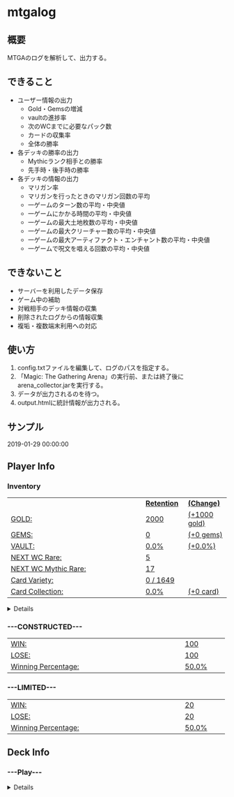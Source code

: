 # mtgalog

## 概要
MTGAのログを解析して、出力する。

## できること
- ユーザー情報の出力
  - Gold・Gemsの増減
  - vaultの進捗率
  - 次のWCまでに必要なパック数
  - カードの収集率
  - 全体の勝率
- 各デッキの勝率の出力
  - Mythicランク相手との勝率
  - 先手時・後手時の勝率
- 各デッキの情報の出力
  - マリガン率
  - マリガンを行ったときのマリガン回数の平均
  - 一ゲームのターン数の平均・中央値
  - 一ゲームにかかる時間の平均・中央値
  - 一ゲームの最大土地枚数の平均・中央値
  - 一ゲームの最大クリーチャー数の平均・中央値
  - 一ゲームの最大アーティファクト・エンチャント数の平均・中央値
  - 一ゲームで呪文を唱える回数の平均・中央値

## できないこと
- サーバーを利用したデータ保存
- ゲーム中の補助
- 対戦相手のデッキ情報の収集
- 削除されたログからの情報収集
- 複垢・複数端末利用への対応

## 使い方
1. config.txtファイルを編集して、ログのパスを指定する。
1. 「Magic: The Gathering Arena」の実行前、または終了後にarena_collector.jarを実行する。
1. データが出力されるのを待つ。
1. output.htmlに統計情報が出力される。

## サンプル
2019-01-29 00:00:00
<h2>Player Info</h2>
<h3>Inventory</h3><table><col width='400'><col width='100'><col width='100'><tr><td><u></u></td><td><u><b>Retention</b></u></td><td><u><b>(Change)</b></u></td></tr><tr><td><u>GOLD:</u></td><td><u>2000</u></td><td><u>(+1000 gold)</u></td></tr><tr><td><u>GEMS:</u></td><td><u>0</u></td><td><u>(+0 gems)</u></td></tr><tr><td><u>VAULT:</u></td><td><u>0.0%</u></td><td><u>(+0.0%)</u></td></tr><tr><td><u>NEXT WC Rare:</u></td><td><u>5</u></td><td><u></u></td></tr><tr><td><u>NEXT WC Mythic Rare:</u></td><td><u>17</u></td><td><u></u></td></tr><tr><td><u>Card Variety:</u></td><td><u>0 / 1649</u></td><td><u></u></td></tr><tr><td><u>Card Collection:</u></td><td><u>0.0%</u></td><td><u>(+0 card)</u></td></tr></table>
<details><div style='padding-left: 40px;'>
<h4 style='margin-bottom: 0;'>Ixalan</h4><table><col width='360'><col width='100'><tr><td><u>Card Variety:</u></td><td><u>0 / 289</u></td></tr><tr><td><u>Card Collection:</u></td><td><u>0.0%</u></td></tr><tr><td><u>Common Card Collection:</u></td><td><u>0.0%</u></td></tr><tr><td><u>Uncommon Card Collection:</u></td><td><u>0.0%</u></td></tr><tr><td><u>Rare Card Collection:</u></td><td><u>0.0%</u></td></tr><tr><td><u>Mythic Rare Card Collection:</u></td><td><u>0.0%</u></td></tr></table><h4 style='margin-bottom: 0;'>Dominaria</h4><table><col width='360'><col width='100'><tr><td><u>Card Variety:</u></td><td><u>0 / 281</u></td></tr><tr><td><u>Card Collection:</u></td><td><u>0.0%</u></td></tr><tr><td><u>Common Card Collection:</u></td><td><u>0.0%</u></td></tr><tr><td><u>Uncommon Card Collection:</u></td><td><u>0.0%</u></td></tr><tr><td><u>Rare Card Collection:</u></td><td><u>0.0%</u></td></tr><tr><td><u>Mythic Rare Card Collection:</u></td><td><u>0.0%</u></td></tr></table><h4 style='margin-bottom: 0;'>Magic 2019</h4><table><col width='360'><col width='100'><tr><td><u>Card Variety:</u></td><td><u>0 / 314</u></td></tr><tr><td><u>Card Collection:</u></td><td><u>0.0%</u></td></tr><tr><td><u>Common Card Collection:</u></td><td><u>0.0%</u></td></tr><tr><td><u>Uncommon Card Collection:</u></td><td><u>0.0%</u></td></tr><tr><td><u>Rare Card Collection:</u></td><td><u>0.0%</u></td></tr><tr><td><u>Mythic Rare Card Collection:</u></td><td><u>0.0%</u></td></tr></table><h4 style='margin-bottom: 0;'>M19 Gift Pack</h4><table><col width='360'><col width='100'><tr><td><u>Card Variety:</u></td><td><u>0 / 5</u></td></tr><tr><td><u>Card Collection:</u></td><td><u>0.0%</u></td></tr><tr><td><u>Common Card Collection:</u></td><td><u>--.-%</u></td></tr><tr><td><u>Uncommon Card Collection:</u></td><td><u>--.-%</u></td></tr><tr><td><u>Rare Card Collection:</u></td><td><u>0.0%</u></td></tr><tr><td><u>Mythic Rare Card Collection:</u></td><td><u>--.-%</u></td></tr></table><h4 style='margin-bottom: 0;'>Guilds of Ravnica</h4><table><col width='360'><col width='100'><tr><td><u>Card Variety:</u></td><td><u>0 / 274</u></td></tr><tr><td><u>Card Collection:</u></td><td><u>0.0%</u></td></tr><tr><td><u>Common Card Collection:</u></td><td><u>0.0%</u></td></tr><tr><td><u>Uncommon Card Collection:</u></td><td><u>0.0%</u></td></tr><tr><td><u>Rare Card Collection:</u></td><td><u>0.0%</u></td></tr><tr><td><u>Mythic Rare Card Collection:</u></td><td><u>0.0%</u></td></tr></table><h4 style='margin-bottom: 0;'>Ravnica Allegiance</h4><table><col width='360'><col width='100'><tr><td><u>Card Variety:</u></td><td><u>0 / 273</u></td></tr><tr><td><u>Card Collection:</u></td><td><u>0.0%</u></td></tr><tr><td><u>Common Card Collection:</u></td><td><u>0.0%</u></td></tr><tr><td><u>Uncommon Card Collection:</u></td><td><u>0.0%</u></td></tr><tr><td><u>Rare Card Collection:</u></td><td><u>0.0%</u></td></tr><tr><td><u>Mythic Rare Card Collection:</u></td><td><u>0.0%</u></td></tr></table><h4 style='margin-bottom: 0;'>Mythic Edition</h4><table><col width='360'><col width='100'><tr><td><u>Card Variety:</u></td><td><u>0 / 3</u></td></tr><tr><td><u>Card Collection:</u></td><td><u>0.0%</u></td></tr><tr><td><u>Common Card Collection:</u></td><td><u>--.-%</u></td></tr><tr><td><u>Uncommon Card Collection:</u></td><td><u>--.-%</u></td></tr><tr><td><u>Rare Card Collection:</u></td><td><u>--.-%</u></td></tr><tr><td><u>Mythic Rare Card Collection:</u></td><td><u>0.0%</u></td></tr></table></div></details>
<h3>---CONSTRUCTED---</h3><table><col width='400'><col width='100'><tr><td><u>WIN:</u></td><td><u>100</u></td></tr><tr><td><u>LOSE:</u></td><td><u>100</u></td></tr><tr><td><u>Winning Percentage:</u></td><td><u>50.0%</u></td></tr></table>
<h3>---LIMITED---</h3><table><col width='400'><col width='100'><tr><td><u>WIN:</u></td><td><u>20</u></td></tr><tr><td><u>LOSE:</u></td><td><u>20</u></td></tr><tr><td><u>Winning Percentage:</u></td><td><u>50.0%</u></td></tr></table>
<h2>Deck Info</h2>
<h3>---Play---</h3>
<details><div style='padding-left: 40px;'>
<h4 style='margin-bottom: 0;'>Forest's Might</h4>
<table><col width='380'><col width='100'><col width='100'><tr><td><u></u></td><td><u><b>Total</b></u></td><td><u><b>vsMythic</b></u></td></tr><tr><td><u>WIN:</u></td><td><u>10</u></td><td><u>1</u></td></tr><tr><td><u>LOSE:</u></td><td><u>4</u></td><td><u>0</u></td></tr><tr><td><u>Winning Percentage:</u></td><td><u>71.4%</u></td><td><u>100.0%</u></td></tr><tr><td><u>Winning Percentage(play first):</u></td><td><u>71.4%</u></td><td><u>--.-%</u></td></tr><tr><td><u>Winning Percentage(draw first):</u></td><td><u>71.4%</u></td><td><u>100.0%</u></td></tr></table>
<details><div style='padding-left: 40px;'><table><col width='340'><col width='100'><col width='100'><col width='100'><tr><td><u></u></td><td><u><b>Total</b></u></td><td><u><b>withWin</b></u></td><td><u><b>withLose</b></u></td></tr><tr><td><u>Mulligan Percentage:</u></td><td><u>21.4%</u></td><td><u></u></td><td><u></u></td></tr><tr><td><u>Average Mulligan Count when to Mulligan:</u></td><td><u>1.3</u></td><td><u></u></td><td><u></u></td></tr><tr><td><u>Average Turn:</u></td><td><u>11.4</u></td><td><u>10.3</u></td><td><u>14.3</u></td></tr><tr><td><u>Average Duration:</u></td><td><u>00:03:25</u></td><td><u>00:02:59</u></td><td><u>00:04:29</u></td></tr><tr><td><u>Average Max Lands:</u></td><td><u>6.3</u></td><td><u>5.6</u></td><td><u>8.0</u></td></tr><tr><td><u>Average Max Creatures:</u></td><td><u>3.0</u></td><td><u>3.0</u></td><td><u>3.0</u></td></tr><tr><td><u>Average Max Artifacts and Enchantments:</u></td><td><u>0.0</u></td><td><u>0.0</u></td><td><u>0.0</u></td></tr><tr><td><u>Average Spell Cast Count:</u></td><td><u>12.0</u></td><td><u>10.3</u></td><td><u>16.3</u></td></tr><tr><td><u>Median Max Lands:</u></td><td><u>7</u></td><td><u>6</u></td><td><u>9</u></td></tr><tr><td><u>Median Max Creatures:</u></td><td><u>3</u></td><td><u>3</u></td><td><u>3</u></td></tr><tr><td><u>Median Max Artifacts and Enchantments:</u></td><td><u>0</u></td><td><u>0</u></td><td><u>0</u></td></tr><tr><td><u>Median Spell Cast Count:</u></td><td><u>12</u></td><td><u>12</u></td><td><u>19</u></td></tr></table>
</div></details>
</div></details>
